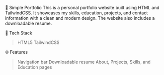 🚀 Simple Portfolio
This is a personal portfolio website built using HTML and TailwindCSS. It showcases my skills, education, projects, and contact information with a clean and modern design. The website also includes a downloadable resume.

🔧 Tech Stack
> HTML5
> TailwindCSS

🌐 Features
> Navigation bar
> Downloadable resume
> About, Projects, Skills, and Education pages
